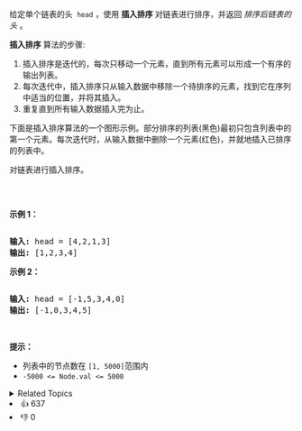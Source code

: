 <p>给定单个链表的头
 <meta charset="UTF-8" />&nbsp;<code>head</code>&nbsp;，使用 <strong>插入排序</strong> 对链表进行排序，并返回&nbsp;<em>排序后链表的头</em>&nbsp;。</p>

<p><strong>插入排序</strong>&nbsp;算法的步骤:</p>

<ol> 
 <li>插入排序是迭代的，每次只移动一个元素，直到所有元素可以形成一个有序的输出列表。</li> 
 <li>每次迭代中，插入排序只从输入数据中移除一个待排序的元素，找到它在序列中适当的位置，并将其插入。</li> 
 <li>重复直到所有输入数据插入完为止。</li> 
</ol>

<p>下面是插入排序算法的一个图形示例。部分排序的列表(黑色)最初只包含列表中的第一个元素。每次迭代时，从输入数据中删除一个元素(红色)，并就地插入已排序的列表中。</p>

<p>对链表进行插入排序。</p>

<p><img alt="" src="https://upload.wikimedia.org/wikipedia/commons/0/0f/Insertion-sort-example-300px.gif" /></p>

<p>&nbsp;</p>

<p><strong>示例 1：</strong></p>

<p><img alt="" src="https://assets.leetcode.com/uploads/2021/03/04/sort1linked-list.jpg" /></p>

<pre>
<strong>输入:</strong> head = [4,2,1,3]
<strong>输出:</strong> [1,2,3,4]</pre>

<p><strong>示例&nbsp;2：</strong></p>

<p><img alt="" src="https://assets.leetcode.com/uploads/2021/03/04/sort2linked-list.jpg" /></p>

<pre>
<strong>输入:</strong> head = [-1,5,3,4,0]
<strong>输出:</strong> [-1,0,3,4,5]</pre>

<p>&nbsp;</p>

<p><strong>提示：</strong></p>

<p>
 <meta charset="UTF-8" /></p>

<ul> 
 <li>列表中的节点数在&nbsp;<code>[1, 5000]</code>范围内</li> 
 <li><code>-5000 &lt;= Node.val &lt;= 5000</code></li> 
</ul>

<div><details><summary>Related Topics</summary><div><li>链表</li><li>排序</li></div></details></div>
<div><li>👍 637</li><li>👎 0</li></div>
